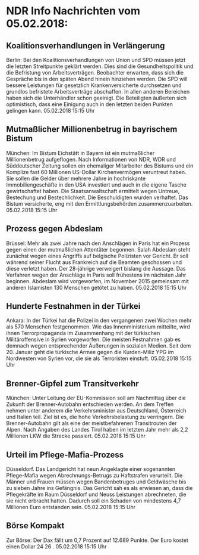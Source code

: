 # NDR Info Nachrichten vom 05.02.2018:


## Koalitionsverhandlungen in Verlängerung
Berlin: Bei den Koalitionsverhandlungen von Union und SPD müssen jetzt die letzten Streitpunkte geklärt werden. Dies sind die Gesundheitspolitik und die Befristung von Arbeitsverträgen. Beobachter erwarten, dass sich die Gespräche bis in den späten Abend hinein hinziehen werden. Die SPD will bessere Leistungen für gesetzlich Krankenversicherte durchsetzen und grundlos befristete Arbeitsverträge abschaffen. In allen anderen Bereichen haben sich die Unterhändler schon geeinigt. Die Beteiligten äußerten sich optimistisch, dass eine Einigung auch in den letzten beiden Punkten gelingen kann. 05.02.2018 15:15 Uhr 

## Mutmaßlicher Millionenbetrug in bayrischem Bistum
München: Im Bistum Eichstätt in Bayern ist ein mutmaßlicher Millionenbetrug aufgeflogen. Nach Informationen von NDR, WDR und Süddeutscher Zeitung sollen ein ehemaliger Mitarbeiter des Bistums und ein Komplize fast 60 Millionen US-Dollar Kirchenvermögen veruntreut haben. Sie sollen die Gelder über mehrere Jahre in hochriskante Immobiliengeschäfte in den USA investiert und auch in die eigene Tasche gewirtschaftet haben. Die Staatsanwaltschaft ermittelt wegen Untreue, Bestechung und Bestechlichkeit. Die Beschuldigten wurden verhaftet. Das Bistum versicherte, eng mit den Ermittlungsbehörden zusammenzuarbeiten. 05.02.2018 15:15 Uhr 

## Prozess gegen Abdeslam
Brüssel: Mehr als zwei Jahre nach den Anschlägen in Paris hat ein Prozess gegen einen der mutmaßlichen Attentäter begonnen. Salah Abdeslam steht zunächst wegen eines Angriffs auf belgische Polizisten vor Gericht. Er soll während seiner Flucht aus Frankreich auf die Beamten geschossen und diese verletzt haben. Der 28-jährige verweigert bislang die Aussage. Das Verfahren wegen der Anschläge in Paris soll frühestens im nächsten Jahr beginnen. Abdeslam wird vorgeworfen, im November 2015 gemeinsam mit anderen Islamisten 130 Menschen getötet zu haben. 05.02.2018 15:15 Uhr 

## Hunderte Festnahmen in der Türkei
Ankara: In der Türkei hat die Polizei in den vergangenen zwei Wochen mehr als 570 Menschen festgenommen. Wie das Innenministerium mitteilte, wird ihnen Terrorpropaganda im Zusammenhang mit der türkischen Militäroffensive in Syrien vorgeworfen. Die meisten Festnahmen gab es demnach wegen entsprechender Äußerungen in sozialen Medien. Seit dem 20. Januar geht die türkische Armee gegen die Kurden-Miliz YPG im Nordwesten von Syrien vor, die sie als Terroristen einstuft. 05.02.2018 15:15 Uhr 

## Brenner-Gipfel zum Transitverkehr
München: Unter Leitung der EU-Kommission soll am Nachmittag über die Zukunft der Brenner-Autobahn entschieden werden. An dem Treffen nehmen unter anderem die Verkehrsminister aus Deutschland, Österreich und Italien teil. Ziel ist es, die hohe Verkehrsbelastung zu verringern. Die Brenner-Autobahn gilt als eine der meistbefahrenen Transitrouten der Alpen. Nach Angaben des Landes Tirol haben im letzten Jahr mehr als 2,2 Millionen LKW die Strecke passiert. 05.02.2018 15:15 Uhr 

## Urteil im Pflege-Mafia-Prozess
Düsseldorf. Das Landgericht hat neun Angeklagte einer sogenannten Pflege-Mafia wegen Abrechnungs-Betrugs zu Haftstrafen verurteilt. Die Männer und Frauen müssen wegen Bandenbetruges und Geldwäsche bis zu sieben Jahre ins Gefängnis. Das Gericht sah es als erwiesen an, dass die Pflegekräfte im Raum Düsseldorf und Neuss Leistungen abrechneten, die sie nicht erbracht hatten. Dadurch soll ein Schaden von mindestens 4,7 Millionen Euro entstanden sein. 05.02.2018 15:15 Uhr 

## Börse Kompakt
Zur Börse: Der Dax fällt um  0,7  Prozent auf  12.689  Punkte. Der Euro kostet einen Dollar  24 26 . 05.02.2018 15:15 Uhr 
